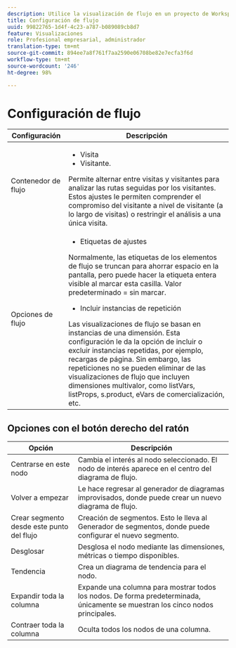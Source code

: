```yaml
---
description: Utilice la visualización de flujo en un proyecto de Workspace.
title: Configuración de flujo
uuid: 99822765-1d4f-4c23-a787-b089089cb8d7
feature: Visualizaciones
role: Profesional empresarial, administrador
translation-type: tm+mt
source-git-commit: 894ee7a8f761f7aa2590e06708be82e7ecfa3f6d
workflow-type: tm+mt
source-wordcount: '246'
ht-degree: 98%

---
```



# Configuración de flujo

| Configuración | Descripción |
|--- |--- |
| Contenedor de flujo | <ul><li>Visita</li><li>Visitante.</li></ul> Permite alternar entre visitas y visitantes para analizar las rutas seguidas por los visitantes. Estos ajustes le permiten comprender el compromiso del visitante a nivel de visitante (a lo largo de visitas) o restringir el análisis a una única visita. |
| Opciones de flujo | <ul><li>Etiquetas de ajustes</li></ul> Normalmente, las etiquetas de los elementos de flujo se truncan para ahorrar espacio en la pantalla, pero puede hacer la etiqueta entera visible al marcar esta casilla.  Valor predeterminado = sin marcar.<ul><li>Incluir instancias de repetición</li></ul> Las visualizaciones de flujo se basan en instancias de una dimensión. Esta configuración le da la opción de incluir o excluir instancias repetidas, por ejemplo, recargas de página. Sin embargo, las repeticiones no se pueden eliminar de las visualizaciones de flujo que incluyen dimensiones multivalor, como listVars, listProps, s.product, eVars de comercialización, etc. |

## Opciones con el botón derecho del ratón

| Opción | Descripción |
|--- |--- |
| Centrarse en este nodo | Cambia el interés al nodo seleccionado. El nodo de interés aparece en el centro del diagrama de flujo. |
| Volver a empezar | Le hace regresar al generador de diagramas improvisados, donde puede crear un nuevo diagrama de flujo. |
| Crear segmento desde este punto del flujo | Creación de segmentos. Esto le lleva al Generador de segmentos, donde puede configurar el nuevo segmento. |
| Desglosar | Desglosa el nodo mediante las dimensiones, métricas o tiempo disponibles. |
| Tendencia | Crea un diagrama de tendencia para el nodo. |
| Expandir toda la columna | Expande una columna para mostrar todos los nodos. De forma predeterminada, únicamente se muestran los cinco nodos principales. |
| Contraer toda la columna | Oculta todos los nodos de una columna. |
